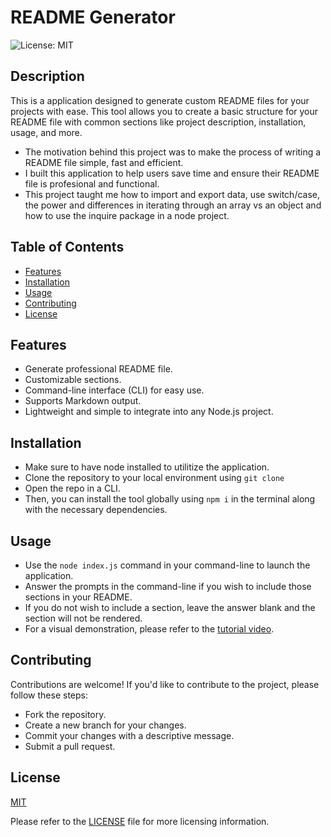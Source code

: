 # README Generator
![License: MIT](https://img.shields.io/badge/License-MIT-yellow.svg)


## Description

This is a application designed to generate custom README files for your projects with ease. This tool allows you to create a basic structure for your README file with common sections like project description, installation, usage, and more.

- The motivation behind this project was to make the process of writing a README file simple, fast and efficient.
- I built this application to help users save time and ensure their README file is profesional and functional.
- This project taught me how to import and export data, use switch/case, the power and differences in iterating through an array vs an object and how to use the inquire package in a node project.



## Table of Contents

- [Features](#features)
- [Installation](#installation)
- [Usage](#usage)
- [Contributing](#contributing)
- [License](#license)



## Features

- Generate professional README file.
- Customizable sections.
- Command-line interface (CLI) for easy use.
- Supports Markdown output.
- Lightweight and simple to integrate into any Node.js project.



## Installation

- Make sure to have node installed to utilitize the application.
- Clone the repository to your local environment using `git clone `
- Open the repo in a CLI.
- Then, you can install the tool globally using `npm i` in the terminal along with the necessary dependencies.



## Usage

- Use the `node index.js` command in your command-line to launch the application.
- Answer the prompts in the command-line if you wish to include those sections in your README.
- If you do not wish to include a section, leave the answer blank and the section will not be rendered.
- For a visual demonstration, please refer to the [tutorial video](https://drive.google.com/file/d/1kDq4fHKREkFLZGivY_sZZGz22gUMCAoO/view).



## Contributing

Contributions are welcome! If you'd like to contribute to the project, please follow these steps:
- Fork the repository.
- Create a new branch for your changes.
- Commit your changes with a descriptive message.
- Submit a pull request.


## License

[MIT]((https://opensource.org/licenses/MIT)) 

Please refer to the [LICENSE](./LICENSE) file for more licensing information.


